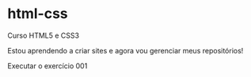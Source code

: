 # html-css
 Curso HTML5 e CSS3

Estou aprendendo a criar sites e agora vou gerenciar meus repositórios!

<a hef=https://stefaniaszz.github.io/html-css/exercicios/ex001/index.html>Executar o exercício 001</a>
